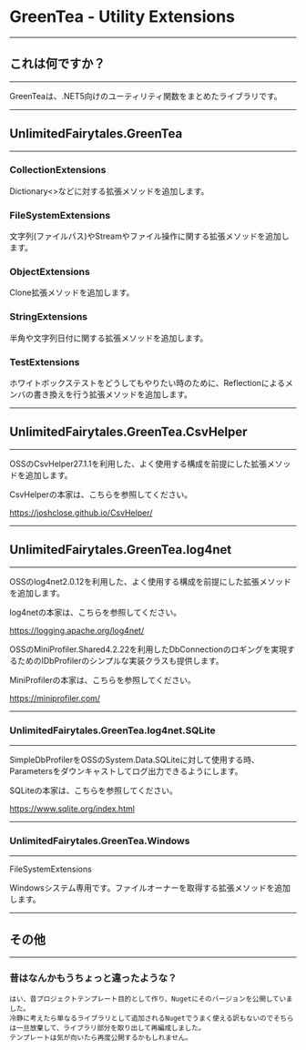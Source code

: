 # GreenTea - Utility Extensions
________________________________________
## これは何ですか？
________________________________________
GreenTeaは、.NET5向けのユーティリティ関数をまとめたライブラリです。

________________________________________
## UnlimitedFairytales.GreenTea
________________________________________
### CollectionExtensions

Dictionary<>などに対する拡張メソッドを追加します。

### FileSystemExtensions

文字列(ファイルパス)やStreamやファイル操作に関する拡張メソッドを追加します。

### ObjectExtensions

Clone拡張メソッドを追加します。

### StringExtensions

半角や文字列日付に関する拡張メソッドを追加します。

### TestExtensions

ホワイトボックステストをどうしてもやりたい時のために、Reflectionによるメンバの書き換えを行う拡張メソッドを追加します。

________________________________________
## UnlimitedFairytales.GreenTea.CsvHelper
________________________________________
OSSのCsvHelper27.1.1を利用した、よく使用する構成を前提にした拡張メソッドを追加します。

CsvHelperの本家は、こちらを参照してください。

https://joshclose.github.io/CsvHelper/

________________________________________
## UnlimitedFairytales.GreenTea.log4net
________________________________________
OSSのlog4net2.0.12を利用した、よく使用する構成を前提にした拡張メソッドを追加します。

log4netの本家は、こちらを参照してください。

https://logging.apache.org/log4net/

OSSのMiniProfiler.Shared4.2.22を利用したDbConnectionのロギングを実現するためのIDbProfilerのシンプルな実装クラスも提供します。

MiniProfilerの本家は、こちらを参照してください。

https://miniprofiler.com/

________________________________________
### UnlimitedFairytales.GreenTea.log4net.SQLite
________________________________________
SimpleDbProfilerをOSSのSystem.Data.SQLiteに対して使用する時、Parametersをダウンキャストしてログ出力できるようにします。

SQLiteの本家は、こちらを参照してください。

https://www.sqlite.org/index.html

________________________________________
### UnlimitedFairytales.GreenTea.Windows
________________________________________
FileSystemExtensions

Windowsシステム専用です。ファイルオーナーを取得する拡張メソッドを追加します。

________________________________________
## その他
________________________________________
### 昔はなんかもうちょっと違ったような？

```text
はい、昔プロジェクトテンプレート目的として作り、Nugetにそのバージョンを公開していました。
冷静に考えたら単なるライブラリとして追加されるNugetでうまく使える訳もないのでそちらは一旦放棄して、ライブラリ部分を取り出して再編成しました。
テンプレートは気が向いたら再度公開するかもしれません。
```